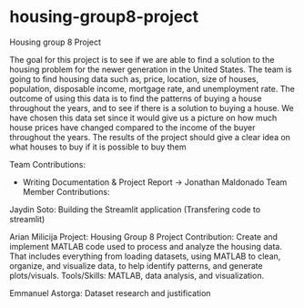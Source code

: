 # housing-group8-project
Housing group 8 Project

The goal for this project is to see if we are able to find a solution to the housing problem for
the newer generation in the United States. The team is going to find housing data such as,
price, location, size of houses, population, disposable income, mortgage rate, and
unemployment rate. The outcome of using this data is to find the patterns of buying a
house throughout the years, and to see if there is a solution to buying a house. We have
chosen this data set since it would give us a picture on how much house prices have
changed compared to the income of the buyer throughout the years. The results of the
project should give a clear idea on what houses to buy if it is possible to buy them

Team Contributions:
  - Writing Documentation & Project Report -> Jonathan Maldonado
Team Member Contributions:

Jaydin Soto: Building the Streamlit application (Transfering code to streamlit)

Arian Milicija
Project: Housing Group 8 Project
Contribution: Create and implement MATLAB code used to process and analyze the housing data. That includes everything from loading datasets, using MATLAB to clean, organize, and visualize data, to help identify patterns, and generate plots/visuals. 
Tools/Skills: MATLAB, data analysis, and visualization.

Emmanuel Astorga: Dataset research and justification
